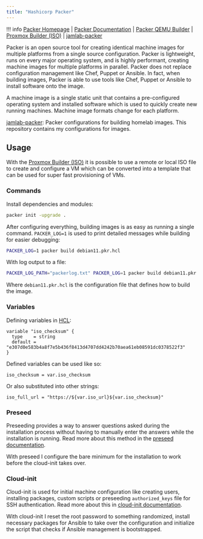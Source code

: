 ```yaml
---
title: "Hashicorp Packer"
---
```


!!! info
    [Packer Homepage](https://www.packer.io/) |
    [Packer Documentation](https://www.packer.io/docs) |
    [Packer QEMU Builder](https://www.packer.io/plugins/builders/qemu) |
    [Proxmox Builder (ISO)](https://www.packer.io/plugins/builders/proxmox/iso) |
    [jamlab-packer](https://github.com/JamFox/jamlab-packer)

Packer is an open source tool for creating identical machine images for multiple platforms from a single source configuration. Packer is lightweight, runs on every major operating system, and is highly performant, creating machine images for multiple platforms in parallel. Packer does not replace configuration management like Chef, Puppet or Ansible. In fact, when building images, Packer is able to use tools like Chef, Puppet or Ansible to install software onto the image.

A machine image is a single static unit that contains a pre-configured operating system and installed software which is used to quickly create new running machines. Machine image formats change for each platform.

[jamlab-packer](https://github.com/JamFox/jamlab-packer): Packer configurations for building homelab images. This repository contains my configurations for images.

## Usage

With the [Proxmox Builder (ISO)](https://www.packer.io/plugins/builders/proxmox/iso) it is possible to use a remote or local ISO file to create and configure a VM which can be converted into a template that can be used for super fast provisioning of VMs.

### Commands

Install dependencies and modules:

```bash
packer init -upgrade .
```

After configuring everything, building images is as easy as running a single command. `PACKER_LOG=1` is used to print detailed messages while building for easier debugging:

```bash
PACKER_LOG=1 packer build debian11.pkr.hcl
```

With log output to a file:

```bash
PACKER_LOG_PATH="packerlog.txt" PACKER_LOG=1 packer build debian11.pkr.hcl
```

Where `debian11.pkr.hcl` is the configuration file that defines how to build the image. 

### Variables

Defining variables in [HCL](https://github.com/hashicorp/hcl):

```hcl
variable "iso_checksum" {
  type    = string
  default = "e307d0e583b4a8f7e5b436f8413d4707dd4242b70aea61eb08591dc0378522f3"
}
```

Defined variables can be used like so:

```hcl
iso_checksum = var.iso_checksum
```

Or also substituted into other strings:

```hcl
iso_full_url = "https://${var.iso_url}${var.iso_checksum}"
```

### Preseed

Preseeding provides a way to answer questions asked during the installation process without having to manually enter the answers while the installation is running. Read more about this method in the [preseed documentation](https://wiki.debian.org/DebianInstaller/Preseed).

With preseed I configure the bare minimum for the installation to work before the cloud-init takes over.

### Cloud-init

Cloud-init is used for initial machine configuration like creating users, installing packages, custom scripts or preseeding `authorized_keys` file for SSH authentication. Read more about this in [cloud-init documentation](https://cloudinit.readthedocs.io/en/latest/).

With cloud-init I reset the root password to something randomized, install necessary packages for Ansible to take over the configuration and initialize the script that checks if Ansible management is bootstrapped.

